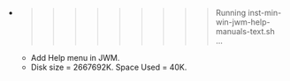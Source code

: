 * >>>>>>>>> Running inst-min-win-jwm-help-manuals-text.sh ...
  * Add Help menu in JWM.
  * Disk size = 2667692K. Space Used = 40K.
